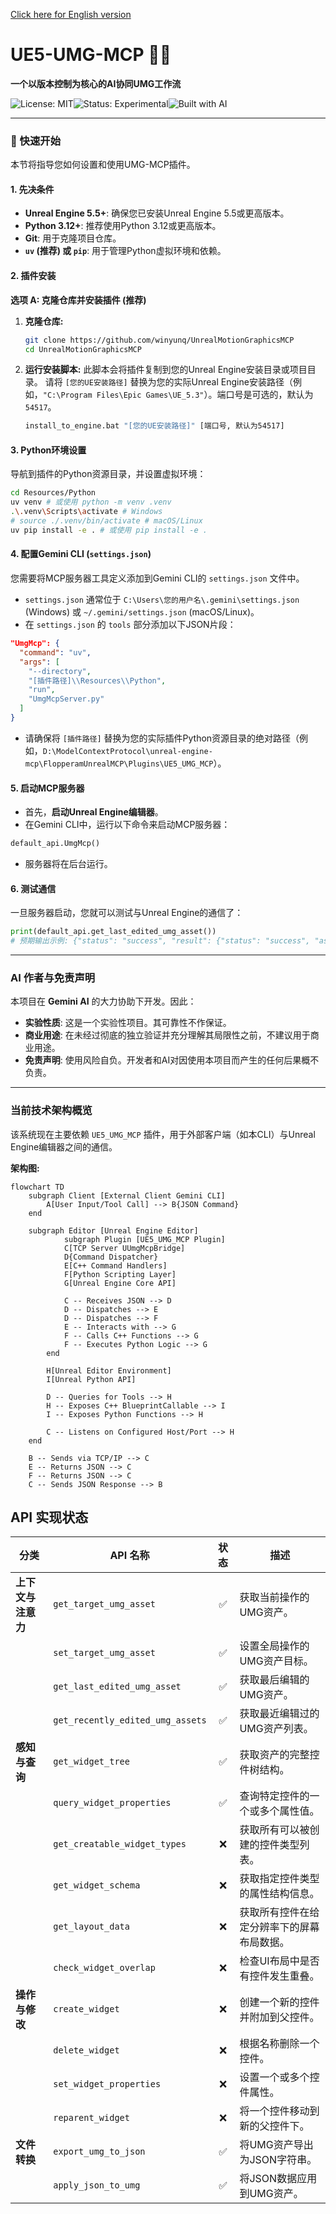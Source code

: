 [Click here for English version](Readme.md)

# UE5-UMG-MCP 🤖📄

**一个以版本控制为核心的AI协同UMG工作流**

![License: MIT](https://img.shields.io/badge/License-MIT-yellow.svg)![Status: Experimental](https://img.shields.io/badge/status-experimental-red.svg)![Built with AI](https://img.shields.io/badge/Built%20with-AI%20Assistance-blueviolet.svg)

---

### 🚀 快速开始

本节将指导您如何设置和使用UMG-MCP插件。

#### 1. 先决条件

*   **Unreal Engine 5.5+**: 确保您已安装Unreal Engine 5.5或更高版本。
*   **Python 3.12+**: 推荐使用Python 3.12或更高版本。
*   **Git**: 用于克隆项目仓库。
*   **`uv` (推荐) 或 `pip`**: 用于管理Python虚拟环境和依赖。

#### 2. 插件安装

**选项 A: 克隆仓库并安装插件 (推荐)**

1.  **克隆仓库:**
    ```bash
    git clone https://github.com/winyunq/UnrealMotionGraphicsMCP
    cd UnrealMotionGraphicsMCP
    ```
2.  **运行安装脚本:**
    此脚本会将插件复制到您的Unreal Engine安装目录或项目目录。
    请将 `[您的UE安装路径]` 替换为您的实际Unreal Engine安装路径（例如，`"C:\Program Files\Epic Games\UE_5.3"`）。端口号是可选的，默认为 `54517`。

    ```bash
    install_to_engine.bat "[您的UE安装路径]" [端口号, 默认为54517]
    ```

#### 3. Python环境设置

导航到插件的Python资源目录，并设置虚拟环境：

```bash
cd Resources/Python
uv venv # 或使用 python -m venv .venv
.\.venv\Scripts\activate # Windows
# source ./.venv/bin/activate # macOS/Linux
uv pip install -e . # 或使用 pip install -e .
```

#### 4. 配置Gemini CLI (`settings.json`)

您需要将MCP服务器工具定义添加到Gemini CLI的 `settings.json` 文件中。

*   `settings.json` 通常位于 `C:\Users\您的用户名\.gemini\settings.json` (Windows) 或 `~/.gemini/settings.json` (macOS/Linux)。
*   在 `settings.json` 的 `tools` 部分添加以下JSON片段：

```json
"UmgMcp": {
  "command": "uv",
  "args": [
    "--directory",
    "[插件路径]\\Resources\\Python",
    "run",
    "UmgMcpServer.py"
  ]
}
```
*   请确保将 `[插件路径]` 替换为您的实际插件Python资源目录的绝对路径（例如，`D:\ModelContextProtocol\unreal-engine-mcp\FlopperamUnrealMCP\Plugins\UE5_UMG_MCP`）。

#### 5. 启动MCP服务器

*   首先，**启动Unreal Engine编辑器**。
*   在Gemini CLI中，运行以下命令来启动MCP服务器：

```python
default_api.UmgMcp()
```
*   服务器将在后台运行。

#### 6. 测试通信

一旦服务器启动，您就可以测试与Unreal Engine的通信了：

```python
print(default_api.get_last_edited_umg_asset())
# 预期输出示例: {"status": "success", "result": {"status": "success", "asset_path": "/Game/YourAssetPath"}}
```

---

### AI 作者与免责声明

本项目在 **Gemini AI** 的大力协助下开发。因此：
*   **实验性质**: 这是一个实验性项目。其可靠性不作保证。
*   **商业用途**: 在未经过彻底的独立验证并充分理解其局限性之前，不建议用于商业用途。
*   **免责声明**: 使用风险自负。开发者和AI对因使用本项目而产生的任何后果概不负责。

---

### 当前技术架构概览

该系统现在主要依赖 `UE5_UMG_MCP` 插件，用于外部客户端（如本CLI）与Unreal Engine编辑器之间的通信。

**架构图:** 

```mermaid
flowchart TD
    subgraph Client [External Client Gemini CLI]
        A[User Input/Tool Call] --> B{JSON Command}
    end

    subgraph Editor [Unreal Engine Editor]
            subgraph Plugin [UE5_UMG_MCP Plugin]
            C[TCP Server UUmgMcpBridge]
            D{Command Dispatcher}
            E[C++ Command Handlers]
            F[Python Scripting Layer]
            G[Unreal Engine Core API]

            C -- Receives JSON --> D
            D -- Dispatches --> E
            D -- Dispatches --> F
            E -- Interacts with --> G
            F -- Calls C++ Functions --> G
            F -- Executes Python Logic --> G
        end

        H[Unreal Editor Environment]
        I[Unreal Python API]

        D -- Queries for Tools --> H
        H -- Exposes C++ BlueprintCallable --> I
        I -- Exposes Python Functions --> H

        C -- Listens on Configured Host/Port --> H
    end

    B -- Sends via TCP/IP --> C
    E -- Returns JSON --> C
    F -- Returns JSON --> C
    C -- Sends JSON Response --> B
```

## API 实现状态

| 分类 | API 名称 | 状态 | 描述 |
|---|---|:---:|---|
| **上下文与注意力** | `get_target_umg_asset` | ✅ | 获取当前操作的UMG资产。 |
| | `set_target_umg_asset` | ✅ | 设置全局操作的UMG资产目标。 |
| | `get_last_edited_umg_asset` | ✅ | 获取最后编辑的UMG资产。 |
| | `get_recently_edited_umg_assets` | ✅ | 获取最近编辑过的UMG资产列表。 |
| **感知与查询** | `get_widget_tree` | ✅ | 获取资产的完整控件树结构。 |
| | `query_widget_properties` | ✅ | 查询特定控件的一个或多个属性值。 |
| | `get_creatable_widget_types` | ❌ | 获取所有可以被创建的控件类型列表。 |
| | `get_widget_schema` | ❌ | 获取指定控件类型的属性结构信息。 |
| | `get_layout_data` | ❌ | 获取所有控件在给定分辨率下的屏幕布局数据。 |
| | `check_widget_overlap` | ❌ | 检查UI布局中是否有控件发生重叠。 |
| **操作与修改** | `create_widget` | ❌ | 创建一个新的控件并附加到父控件。 |
| | `delete_widget` | ❌ | 根据名称删除一个控件。 |
| | `set_widget_properties` | ❌ | 设置一个或多个控件属性。 |
| | `reparent_widget` | ❌ | 将一个控件移动到新的父控件下。 |
| **文件转换** | `export_umg_to_json` | ✅ | 将UMG资产导出为JSON字符串。 |
| | `apply_json_to_umg` | ✅ | 将JSON数据应用到UMG资产。
```